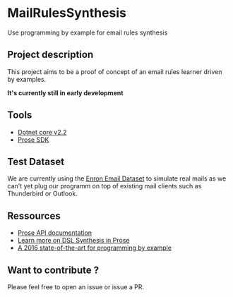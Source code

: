 # MailRulesSynthesis
Use programming by example for email rules synthesis

## Project description

This project aims to be a proof of concept of an email rules learner driven by examples. 

**It's currently still in early development**

## Tools

- [Dotnet core v2.2](https://dotnet.github.io/)
- [Prose SDK](https://microsoft.github.io/prose/)

## Test Dataset

We are currently using the [Enron Email Dataset](https://www.cs.cmu.edu/~./enron/) to simulate real mails as we can't yet plug our programm on top of existing mail clients such as Thunderbird or Outlook.

## Ressources

- [Prose API documentation](https://prose-docs.azurewebsites.net/html/R_Project_PROSE.htm)
- [Learn more on DSL Synthesis in Prose](https://microsoft.github.io/prose/documentation/prose/usage/)
- [A 2016 state-of-the-art for programming by example](https://www.microsoft.com/en-us/research/wp-content/uploads/2017/10/program_synthesis_now.pdf)

## Want to contribute ?

Please feel free to open an issue or issue a PR.